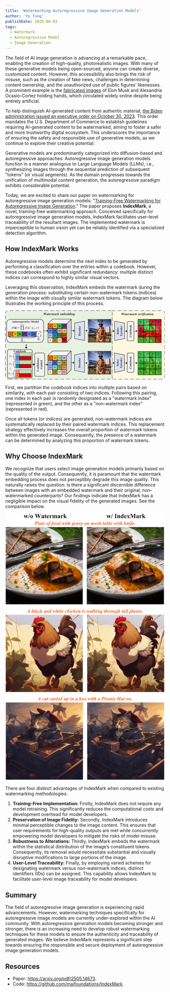 ```yaml
---
title: 'Watermarking Autoregressive Image Generation Models'
author: 'Yu Tong'
publishDate: 2025-06-03
tags:
  - Watermark
  - Autoregressive Model
  - Image Generation
---
```


The field of AI image generation is advancing at a remarkable pace, enabling the creation of high-quality, photorealistic images. With many of these generative models being open-sourced, anyone can create diverse, customized content. However, this accessibility also brings the risk of misuse, such as the creation of fake news, challenges in determining content ownership, and the unauthorized use of public figures’ likenesses. A prominent example is the [fabricated images](https://x.com/blovereviews/status/1640029839670517762) of Elon Musk and Alexandria Ocasio-Cortez holding hands, which circulated widely online despite being entirely artificial.

To help distinguish AI-generated content from authentic material, [the Biden administration issued an executive order on October 30, 2023](https://apnews.com/article/biden-ai-artificial-intelligence-executive-order-cb86162000d894f238f28ac029005059). This order mandates the U.S. Department of Commerce to establish guidelines requiring AI-generated content to be watermarked, aiming to foster a safer and more trustworthy digital ecosystem. This underscores the importance of ensuring the safety and responsible use of generative models, as we continue to explore their creative potential.

Generative models are predominantly categorized into diffusion-based and autoregressive approaches. Autoregressive image generation models function in a manner analogous to Large Language Models (LLMs), i.e., synthesizing images through the sequential prediction of subsequent "tokens" (or visual segments). As the domain progresses towards the unification of multimodal content generation, the autoregressive paradigm exhibits considerable potential.

Today, we are excited to share our paper on watermarking for autoregressive image generation models: "[Training-Free Watermarking for Autoregressive Image Generation](https://arxiv.org/pdf/2505.14673)." The paper proposes **IndexMark**, a novel, training-free watermarking approach. Conceived specifically for autoregressive image generation models, IndexMark facilitates user-level traceability of the resultant images. The implemented watermark is imperceptible to human vision yet can be reliably identified via a specialized detection algorithm.

## How IndexMark Works

Autoregressive models determine the next index to be generated by performing a classification over the entries within a codebook. However, these codebooks often exhibit significant redundancy: multiple distinct indices can correspond to highly similar visual vectors.

Leveraging this observation, IndexMark embeds the watermark during the generation process: substituting certain non-watermark tokens (indices) within the image with visually similar watermark tokens. The diagram below illustrates the working principle of this process.

![Pipeline](./pipeline.png)

First, we partition the codebook indices into multiple pairs based on similarity, with each pair consisting of two indices. Following this pairing, one index in each pair is randomly designated as a "watermark index" (represented in green), and the other as a "non-watermark index" (represented in red).

Once all tokens (or indices) are generated, non-watermark indices are systematically replaced by their paired watermark indices. This replacement strategy effectively increases the overall proportion of watermark tokens within the generated image. Consequently, the presence of a watermark can be determined by analyzing this proportion of watermark tokens.

## Why Choose IndexMark

We recognize that users select image generation models primarily based on the quality of the output. Consequently, it is paramount that the watermark embedding process does not perceptibly degrade this image quality. This naturally raises the question: is there a significant discernible difference between images with an embedded watermark and their original, non-watermarked counterparts? Our findings indicate that IndexMark has a negligible impact on the visual fidelity of the generated images. See the comparison below.

![IndexMark's performance](./indexmark_performance.png)

There are four distinct advantages of IndexMark when compared to existing watermarking methodologies:

1. **Training-Free Implementation:** Firstly, IndexMark does not require any model retraining. This significantly reduces the computational costs and development overhead for model developers.
2. **Preservation of Image Fidelity:** Secondly, IndexMark introduces minimal perceptible changes to the image content. This ensures that user requirements for high-quality outputs are met while concurrently empowering model developers to mitigate the risks of model misuse.
3. **Robustness to Alterations:** Thirdly, IndexMark embeds the watermark within the statistical distribution of the image’s constituent tokens. Consequently, its removal would necessitate substantial and visually disruptive modifications to large portions of the image.
4. **User-Level Traceability:** Finally, by employing varied schemes for designating watermark versus non-watermark indices, distinct identifiers (IDs) can be assigned. This capability allows IndexMark to facilitate user-level image traceability for model developers.

## Summary

The field of autoregressive image generation is experiencing rapid advancements. However, watermarking techniques specifically for autoregressive image models are currently under-explored within the AI community. With autoregressive generation models becoming stronger and stronger, there is an increasing need to develop robust watermarking techniques for these models to ensure the authenticity and traceability of generated images. We believe IndexMark represents a significant step towards ensuring the responsible and secure deployment of autoregressive image generation models.

## Resources
- Paper: https://arxiv.org/pdf/2505.14673.
- Code: https://github.com/maifoundations/IndexMark.